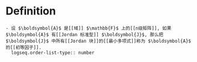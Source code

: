 # Definition
	- 设 $\boldsymbol{A}$ 是[[域]] $\mathbb{F}$ 上的[[n级矩阵]], 如果 $\boldsymbol{A}$ 有[[Jordan 标准型]] $\boldsymbol{J}$, 那么把 $\boldsymbol{J}$ 中所有[[Jordan 块]]的[[最小多项式]]称为 $\boldsymbol{A}$ 的[[初等因子]].
	  logseq.order-list-type:: number